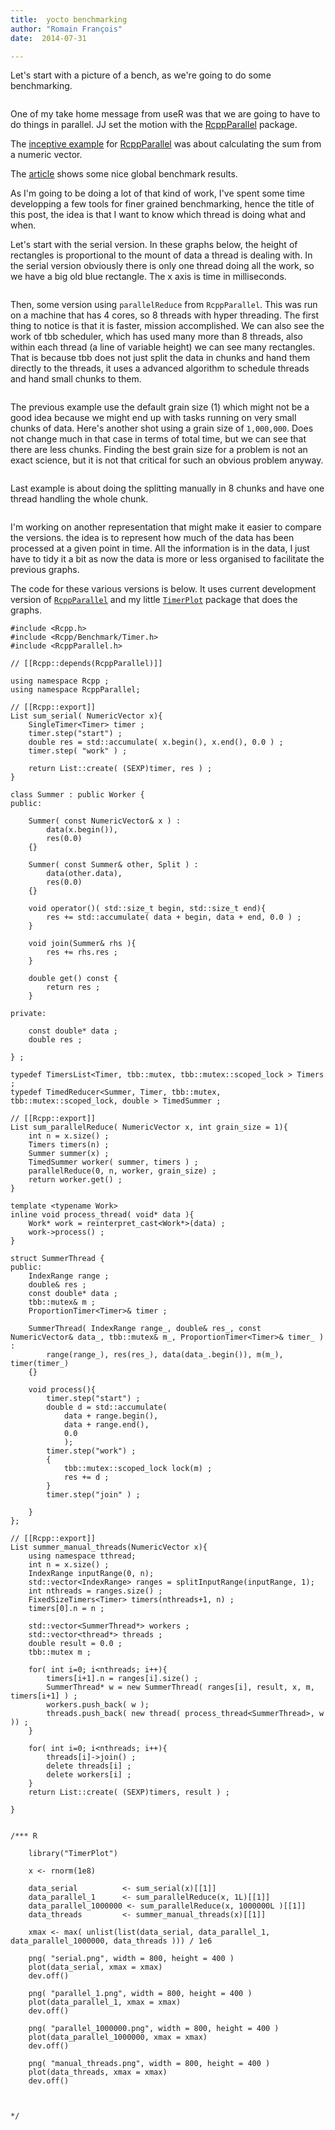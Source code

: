 ```yaml
---
title:  yocto benchmarking
author: "Romain François"
date:  2014-07-31

---
```


<div class="post-content">
<p>Let's start with a picture of a bench, as we're going to do some benchmarking.</p>

<p><img src="/web/20150304070926im_/http://blog.r-enthusiasts.com:80/content/images/2014/Jul/bench.jpg" alt=""></p>

<p>One of my take home message from useR was that we are going to have to do things in parallel. JJ set the motion with the <a href="https://github.com/RcppCore/RcppParallel">RcppParallel</a> package. </p>

<p>The <a href="http://gallery.rcpp.org/articles/parallel-vector-sum/">inceptive example</a> for <a href="https://github.com/RcppCore/RcppParallel">RcppParallel</a> was about calculating the sum from a numeric vector. </p>

<p>The <a href="http://gallery.rcpp.org/articles/parallel-vector-sum/">article</a> shows some nice global benchmark results. </p>

<p>As I'm going to be doing a lot of that kind of work, I've spent some time developping a few tools for finer grained benchmarking, hence the title of this post, the idea is that I want to know which thread is doing what and when. </p>

<p>Let's start with the serial version. In these graphs below, the height of rectangles is proportional to the mount of data a thread is dealing with. In the serial version obviously there is only one thread doing all the work, so we have a big old blue rectangle. The x axis is time in milliseconds. </p>

<p><img src="/web/20150304070926im_/http://blog.r-enthusiasts.com:80/content/images/2014/Jul/serial-1.png" alt=""></p>

<p>Then, some version using <code>parallelReduce</code> from <code>RcppParallel</code>. This was run on a machine that has 4 cores, so 8 threads with hyper threading. The first thing to notice is that it is faster, mission accomplished. We can also see the work of tbb scheduler, which has used many more than 8 threads, also within each thread (a line of variable height) we can see many rectangles. That is because tbb does not just split the data in chunks and hand them directly to the threads, it uses a advanced algorithm to schedule threads and hand small chunks to them. </p>

<p><img src="/web/20150304070926im_/http://blog.r-enthusiasts.com:80/content/images/2014/Jul/parallel_1-1.png" alt=""></p>

<p>The previous example use the default grain size (1) which might not be a good idea because we might end up with tasks running on very small chunks of data. Here's another shot using a grain size of <code>1,000,000</code>. Does not change much in that case in terms of total time, but we can see that there are less chunks. Finding the best grain size for a problem is not an exact science, but it is not that critical for such an obvious problem anyway. </p>

<p><img src="/web/20150304070926im_/http://blog.r-enthusiasts.com:80/content/images/2014/Jul/parallel_1000000.png" alt=""></p>

<p>Last example is about doing the splitting manually in 8 chunks and have one thread handling the whole chunk. </p>

<p><img src="/web/20150304070926im_/http://blog.r-enthusiasts.com:80/content/images/2014/Jul/manual_threads-1.png" alt=""></p>

<p>I'm working on another representation that might make it easier to compare the versions. the idea is to represent how much of the data has been processed at a given point in time. All the information is in the data, I just have to tidy it a bit as now the data is more or less organised to facilitate the previous graphs. </p>

<p>The code for these various versions is below. It uses current development version of <a href="https://github.com/RcppCore/RcppParallel"><code>RcppParallel</code></a> and my little <a href="https://github.com/romainfrancois/TimerPlot"><code>TimerPlot</code></a> package that does the graphs. </p>

<pre><code class="cpp">#include &lt;Rcpp.h&gt;
#include &lt;Rcpp/Benchmark/Timer.h&gt;
#include &lt;RcppParallel.h&gt;

// [[Rcpp::depends(RcppParallel)]]

using namespace Rcpp ;  
using namespace RcppParallel;

// [[Rcpp::export]]
List sum_serial( NumericVector x){  
    SingleTimer&lt;Timer&gt; timer ;
    timer.step("start") ;
    double res = std::accumulate( x.begin(), x.end(), 0.0 ) ;
    timer.step( "work" ) ;

    return List::create( (SEXP)timer, res ) ;
}

class Summer : public Worker {  
public:

    Summer( const NumericVector&amp; x ) : 
        data(x.begin()), 
        res(0.0)
    {}

    Summer( const Summer&amp; other, Split ) :
        data(other.data), 
        res(0.0)
    {}

    void operator()( std::size_t begin, std::size_t end){
        res += std::accumulate( data + begin, data + end, 0.0 ) ;    
    }

    void join(Summer&amp; rhs ){
        res += rhs.res ;    
    }

    double get() const {
        return res ;    
    }

private:

    const double* data ;
    double res ;

} ;

typedef TimersList&lt;Timer, tbb::mutex, tbb::mutex::scoped_lock &gt; Timers ;  
typedef TimedReducer&lt;Summer, Timer, tbb::mutex, tbb::mutex::scoped_lock, double &gt; TimedSummer ; 

// [[Rcpp::export]]
List sum_parallelReduce( NumericVector x, int grain_size = 1){  
    int n = x.size() ;
    Timers timers(n) ;
    Summer summer(x) ;
    TimedSummer worker( summer, timers ) ;
    parallelReduce(0, n, worker, grain_size) ;
    return worker.get() ;
}

template &lt;typename Work&gt;  
inline void process_thread( void* data ){  
    Work* work = reinterpret_cast&lt;Work*&gt;(data) ;
    work-&gt;process() ;    
}

struct SummerThread {  
public:  
    IndexRange range ;
    double&amp; res ;
    const double* data ;
    tbb::mutex&amp; m ;
    ProportionTimer&lt;Timer&gt;&amp; timer ;

    SummerThread( IndexRange range_, double&amp; res_, const NumericVector&amp; data_, tbb::mutex&amp; m_, ProportionTimer&lt;Timer&gt;&amp; timer_ ) :
        range(range_), res(res_), data(data_.begin()), m(m_), timer(timer_)
    {}

    void process(){
        timer.step("start") ;
        double d = std::accumulate( 
            data + range.begin(),
            data + range.end(),
            0.0 
            );
        timer.step("work") ;
        {
            tbb::mutex::scoped_lock lock(m) ;
            res += d ;
        }
        timer.step("join" ) ;

    }
};

// [[Rcpp::export]]
List summer_manual_threads(NumericVector x){  
    using namespace tthread;
    int n = x.size() ;  
    IndexRange inputRange(0, n);
    std::vector&lt;IndexRange&gt; ranges = splitInputRange(inputRange, 1);
    int nthreads = ranges.size() ;   
    FixedSizeTimers&lt;Timer&gt; timers(nthreads+1, n) ; 
    timers[0].n = n ;

    std::vector&lt;SummerThread*&gt; workers ;
    std::vector&lt;thread*&gt; threads ;
    double result = 0.0 ;
    tbb::mutex m ;

    for( int i=0; i&lt;nthreads; i++){ 
        timers[i+1].n = ranges[i].size() ;    
        SummerThread* w = new SummerThread( ranges[i], result, x, m, timers[i+1] ) ;
        workers.push_back( w );
        threads.push_back( new thread( process_thread&lt;SummerThread&gt;, w )) ;
    }

    for( int i=0; i&lt;nthreads; i++){
        threads[i]-&gt;join() ;     
        delete threads[i] ;
        delete workers[i] ;
    }
    return List::create( (SEXP)timers, result ) ;

}


/*** R

    library("TimerPlot")

    x &lt;- rnorm(1e8)

    data_serial          &lt;- sum_serial(x)[[1]]
    data_parallel_1      &lt;- sum_parallelReduce(x, 1L)[[1]]
    data_parallel_1000000 &lt;- sum_parallelReduce(x, 1000000L )[[1]]
    data_threads         &lt;- summer_manual_threads(x)[[1]]

    xmax &lt;- max( unlist(list(data_serial, data_parallel_1, data_parallel_1000000, data_threads ))) / 1e6

    png( "serial.png", width = 800, height = 400 )
    plot(data_serial, xmax = xmax)
    dev.off()

    png( "parallel_1.png", width = 800, height = 400 )
    plot(data_parallel_1, xmax = xmax)
    dev.off()

    png( "parallel_1000000.png", width = 800, height = 400 )
    plot(data_parallel_1000000, xmax = xmax)
    dev.off()

    png( "manual_threads.png", width = 800, height = 400 )
    plot(data_threads, xmax = xmax)
    dev.off()



*/
</code></pre>
</div>
